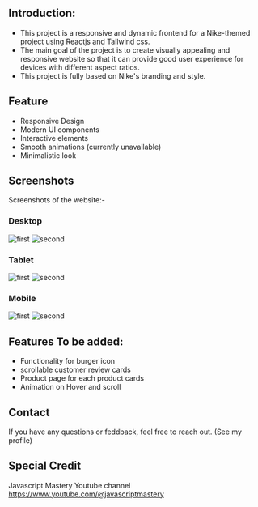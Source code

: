 ## Introduction:
- This project is a responsive and dynamic frontend for a Nike-themed project using Reactjs and Tailwind css.
- The main goal of the project is to create visually appealing and responsive website so that it can provide good user experience for devices with different aspect ratios.
- This project is fully based on Nike's branding and style.

## Feature
- Responsive Design
- Modern UI components
- Interactive elements
- Smooth animations (currently unavailable)
- Minimalistic look

## Screenshots
Screenshots of the website:-
### Desktop
![first](screenshot/desk1.png)
![second](screenshot/desk2.png)

### Tablet
![first](screenshot/tab1.png)
![second](screenshot/tab2.png)

### Mobile
![first](screenshot/mob1.png)
![second](screenshot/mob2.png)


## Features To be added:
- Functionality for burger icon
- scrollable customer review cards
- Product page for each product cards
- Animation on Hover and scroll

## Contact
If you have any questions or feddback, feel free to reach out. (See my profile)

## Special Credit
Javascript Mastery Youtube channel https://www.youtube.com/@javascriptmastery